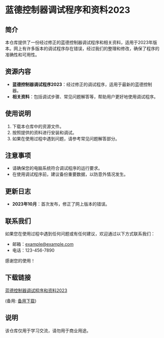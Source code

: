 # 蓝德控制器调试程序和资料2023

## 简介
本仓库提供了一份经过修正的蓝德控制器调试程序和相关资料，适用于2023年版本。网上有许多版本的调试程序存在错误，经过我们的整理和修改，确保了程序的准确性和可用性。

## 资源内容
- **蓝德控制器调试程序2023**：经过修正的调试程序，适用于最新的蓝德控制器。
- **相关资料**：包括调试步骤、常见问题解答等，帮助用户更好地使用调试程序。

## 使用说明
1. 下载本仓库中的资源文件。
2. 按照提供的资料进行安装和调试。
3. 如果在使用过程中遇到问题，请参考常见问题解答部分。

## 注意事项
- 请确保您的电脑系统符合调试程序的运行要求。
- 在使用调试程序前，建议备份重要数据，以防意外情况发生。

## 更新日志
- **2023年10月**：首次发布，修正了网上版本的错误。

## 联系我们
如果您在使用过程中遇到任何问题或有任何建议，欢迎通过以下方式联系我们：
- 邮箱：example@example.com
- 电话：123-456-7890

感谢您的使用！

## 下载链接
[蓝德控制器调试程序和资料2023](https://pan.quark.cn/s/7ccd7849ce34) 

(备用: [备用下载](https://pan.baidu.com/s/1gSerFDzf2sBk5cd2rz6NCA?pwd=1234))

## 说明

该仓库仅用于学习交流，请勿用于商业用途。
